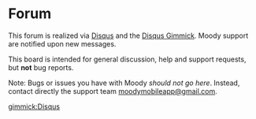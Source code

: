 Forum
=====

This forum is realized via [Disqus](http://disqus.com) and the [Disqus Gimmick](gimmicks.md). Moody support are notified upon new messages.

This board is intended for general discussion, help and support requests, but **not** bug reports.

Note: Bugs or issues you have with Moody *should not go here*. Instead, contact directly the support team <moodymobileapp@gmail.com>.


[gimmick:Disqus](moodyapp)
